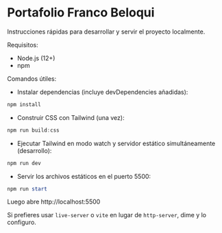 # Portafolio Franco Beloqui

Instrucciones rápidas para desarrollar y servir el proyecto localmente.

Requisitos:

- Node.js (12+)
- npm

Comandos útiles:

- Instalar dependencias (incluye devDependencies añadidas):

```powershell
npm install
```

- Construir CSS con Tailwind (una vez):

```powershell
npm run build:css
```

- Ejecutar Tailwind en modo watch y servidor estático simultáneamente (desarrollo):

```powershell
npm run dev
```

- Servir los archivos estáticos en el puerto 5500:

```powershell
npm run start
```

Luego abre http://localhost:5500

Si prefieres usar `live-server` o `vite` en lugar de `http-server`, dime y lo configuro.
